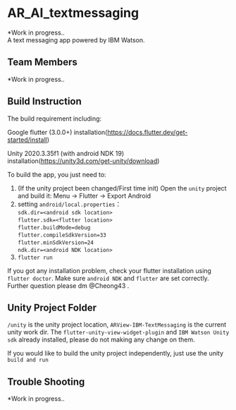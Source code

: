 # AR_AI_textmessaging

*Work in progress..     
A text messaging app powered by IBM Watson.  

## Team Members
*Work in progress.. 

## Build Instruction 

The build requirement including:

Google flutter (3.0.0+)
installation(https://docs.flutter.dev/get-started/install)

Unity 2020.3.35f1 (with android NDK 19) 
installation(https://unity3d.com/get-unity/download)

To build the app, you just need to:

  1. (If the unity project been changed/First time init) Open the `unity` project and build it: Menu -> Flutter -> Export Android
  2. setting `android/local.properties`：  
     `sdk.dir=<android sdk location>`  
    `flutter.sdk=<flutter location>`  
    `flutter.buildMode=debug`  
     `flutter.compileSdkVersion=33`  
     `flutter.minSdkVersion=24`  
     `ndk.dir=<android NDK location>`  
  3. `flutter run`
 
If you got any installation problem, check your flutter installation using `flutter doctor`. Make sure `android NDK` and `flutter` are set correctly. Further question please dm @Cheong43 .

## Unity Project Folder

`/unity` is the unity project location, `ARView-IBM-TextMessaging` is the current unity work dir. The `flutter-unity-view-widget-plugin` and `IBM Watson Unity sdk` already installed, please do not making any change on them.

If you would like to build the unity project independently, just use the unity `build and run`

## Trouble Shooting

*Work in progress..     
